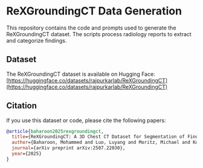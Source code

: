 # ReXGroundingCT Data Generation

This repository contains the code and prompts used to generate the ReXGroundingCT dataset. The scripts process radiology reports to extract and categorize findings.

## Dataset

The ReXGroundingCT dataset is available on Hugging Face:
[https://huggingface.co/datasets/rajpurkarlab/ReXGroundingCT](https://huggingface.co/datasets/rajpurkarlab/ReXGroundingCT)

## Citation

If you use this dataset or code, please cite the following papers:

```bibtex
@article{baharoon2025rexgroundingct,
  title={ReXGroundingCT: A 3D Chest CT Dataset for Segmentation of Findings from Free-Text Reports},
  author={Baharoon, Mohammed and Luo, Luyang and Moritz, Michael and Kumar, Abhinav and Kim, Sung Eun and Zhang, Xiaoman and Zhu, Miao and Alabbad, Mahmoud Hussain and Alhazmi, Maha Sbayel and Mistry, Neel P and others},
  journal={arXiv preprint arXiv:2507.22030},
  year={2025}
}
```
